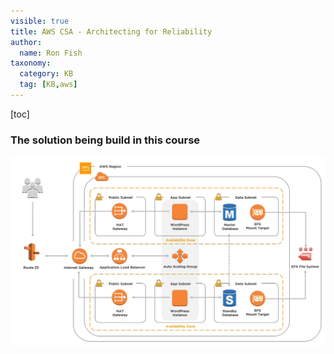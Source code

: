 ```yaml
---
visible: true
title: AWS CSA - Architecting for Reliability
author:
  name: Ron Fish
taxonomy:
  category: KB
  tag: [KB,aws]
---
```

[toc]

### The solution being build in this course
![](./1.png)
